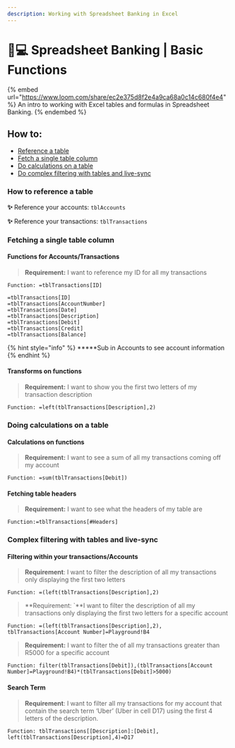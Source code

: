 ```yaml
---
description: Working with Spreadsheet Banking in Excel
---
```


# 👩💻 Spreadsheet Banking | Basic Functions

{% embed url="https://www.loom.com/share/ec2e375d8f2e4a9ca68a0c14c680f4e4" %}
An intro to working with Excel tables and formulas in Spreadsheet Banking.
{% endembed %}

## How to:

* [Reference a table ](spreadsheet-banking-or-basic-functions.md#how-to-reference-a-table)
* [Fetch a single table column ](spreadsheet-banking-or-basic-functions.md#fetching-a-single-table-column)
* [Do calculations on a table ](spreadsheet-banking-or-basic-functions.md#doing-calculations-on-a-table)
* [Do complex filtering with tables and live-sync](spreadsheet-banking-or-basic-functions.md#complex-filtering-with-tables-and-live-sync)

### **How to reference a table**

**✨** Reference your accounts: `tblAccounts`&#x20;

**✨** Reference your transactions: `tblTransactions`

### **Fetching a single table column**

#### Functions for Accounts/Transactions

> **Requirement:** I want to reference my ID for all my transactions

```
Function: =tblTransactions[ID]

=tblTransactions[ID]
=tblTransactions[AccountNumber]
=tblTransactions[Date]
=tblTransactions[Description]
=tblTransactions[Debit]
=tblTransactions[Credit]
=tblTransactions[Balance]
```

{% hint style="info" %}
**\***Sub in Accounts to see account information
{% endhint %}

#### **Transforms on functions**

> **Requirement:** I want to show you the first two letters of my transaction description

```
Function: =left(tblTransactions[Description],2)
```

### **Doing calculations on a table**

#### **Calculations on functions**

> **Requirement:** I want to see a sum of all my transactions coming off my account

```
Function: =sum(tblTransactions[Debit])
```

#### **Fetching table headers**

> **Requirement:** I want to see what the headers of my table are

```
Function:=tblTransactions[#Headers]
```

### **Complex filtering with tables and live-sync**

#### **Filtering within your transactions/Accounts**

> **Requirement**: I want to filter the description of all my transactions only displaying the first two letters

```
Function: =(left(tblTransactions[Description],2)
```

> **Requirement: \`**I want to filter the description of all my transactions only displaying the first two letters for a specific account

```
Function: =(left(tblTransactions[Description],2), tblTransactions[Account Number]=Playground!B4
```

> **Requirement:** I want to filter the of all my transactions greater than R5000 for a specific account

```
Function: filter(tblTransactions[Debit]),(tblTransactions[Account Number]=Playground!B4)*(tblTransactions[Debit]>5000)
```

#### **Search Term**

> **Requirement**: I want to filter all my transactions for my account that contain the search term ‘Uber’ (Uber in cell D17) using the first 4 letters of the description.

```
Function: tblTransactions[[Description]:[Debit], left(tblTransactions[Description],4)=D17
```

